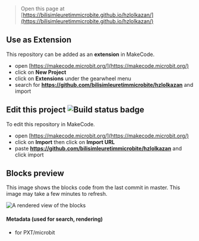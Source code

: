 
> Open this page at [https://bilisimleuretimmicrobite.github.io/hzlolkazan/](https://bilisimleuretimmicrobite.github.io/hzlolkazan/)

## Use as Extension

This repository can be added as an **extension** in MakeCode.

* open [https://makecode.microbit.org/](https://makecode.microbit.org/)
* click on **New Project**
* click on **Extensions** under the gearwheel menu
* search for **https://github.com/bilisimleuretimmicrobite/hzlolkazan** and import

## Edit this project ![Build status badge](https://github.com/bilisimleuretimmicrobite/hzlolkazan/workflows/MakeCode/badge.svg)

To edit this repository in MakeCode.

* open [https://makecode.microbit.org/](https://makecode.microbit.org/)
* click on **Import** then click on **Import URL**
* paste **https://github.com/bilisimleuretimmicrobite/hzlolkazan** and click import

## Blocks preview

This image shows the blocks code from the last commit in master.
This image may take a few minutes to refresh.

![A rendered view of the blocks](https://github.com/bilisimleuretimmicrobite/hzlolkazan/raw/master/.github/makecode/blocks.png)

#### Metadata (used for search, rendering)

* for PXT/microbit
<script src="https://makecode.com/gh-pages-embed.js"></script><script>makeCodeRender("{{ site.makecode.home_url }}", "{{ site.github.owner_name }}/{{ site.github.repository_name }}");</script>
